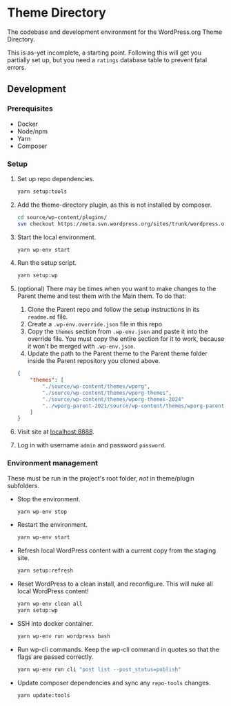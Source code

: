 # Theme Directory

The codebase and development environment for the WordPress.org Theme Directory.

This is as-yet incomplete, a starting point. Following this will get you partially set up, but you need a `ratings` database table to prevent fatal errors.

## Development

### Prerequisites

* Docker
* Node/npm
* Yarn
* Composer

### Setup

1. Set up repo dependencies.

	```bash
	yarn setup:tools
	```

1. Add the theme-directory plugin, as this is not installed by composer.

	```bash
	cd source/wp-content/plugins/
	svn checkout https://meta.svn.wordpress.org/sites/trunk/wordpress.org/public_html/wp-content/plugins/theme-directory
	```

1. Start the local environment.

	```bash
	yarn wp-env start
	```

1. Run the setup script.

	```bash
	yarn setup:wp
	```

1. (optional) There may be times when you want to make changes to the Parent theme and test them with the Main them. To do that:
	1. Clone the Parent repo and follow the setup instructions in its `readme.md` file.
	1. Create a `.wp-env.override.json` file in this repo
	1. Copy the `themes` section from `.wp-env.json` and paste it into the override file. You must copy the entire section for it to work, because it won't be merged with `.wp-env.json`.
	1. Update the path to the Parent theme to the Parent theme folder inside the Parent repository you cloned above.

	```json
	{
		"themes": [
			"./source/wp-content/themes/wporg",
			"./source/wp-content/themes/wporg-themes",
			"./source/wp-content/themes/wporg-themes-2024"
			"../wporg-parent-2021/source/wp-content/themes/wporg-parent-2021"
		]
	}
	```

1. Visit site at [localhost:8888](http://localhost:8888).

1. Log in with username `admin` and password `password`.

### Environment management

These must be run in the project's root folder, _not_ in theme/plugin subfolders.

* Stop the environment.

	```bash
	yarn wp-env stop
	```

* Restart the environment.

	```bash
	yarn wp-env start
	```

* Refresh local WordPress content with a current copy from the staging site.

	```bash
	yarn setup:refresh
	```

* Reset WordPress to a clean install, and reconfigure. This will nuke all local WordPress content!

	```bash
	yarn wp-env clean all
	yarn setup:wp
	```

* SSH into docker container.

	```bash
	yarn wp-env run wordpress bash
	```

* Run wp-cli commands. Keep the wp-cli command in quotes so that the flags are passed correctly.

	```bash
	yarn wp-env run cli "post list --post_status=publish"
	```

* Update composer dependencies and sync any `repo-tools` changes.

	```bash
	yarn update:tools
	```
